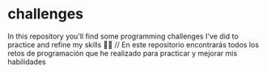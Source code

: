 # challenges
In this repository you'll find some programming challenges I've did to practice and refine my skills 💪🏻 // En este repositorio encontrarás todos los retos de programación que he realizado para practicar y mejorar mis habilidades 
